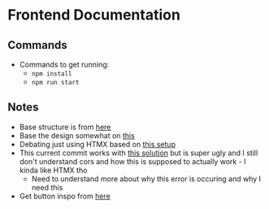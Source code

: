 # Frontend Documentation

## Commands

- Commands to get running:
  - `npm install`
  - `npm run start`

## Notes

- Base structure is from [here](https://github.com/h5bp/html5-boilerplate)
- Base the design somewhat on [this](https://everyuuid.com/)
- Debating just using HTMX based on [this setup](https://community.aws/content/2hYjbCwWyM3KAuR77j9DqE1P4p7/deploying-a-go-application-with-htmx-to-aws-elastic-beanstalk-a-step-by-step-guide?lang=en)
- This current commit works with [this solution](https://github.com/bigskysoftware/htmx/issues/779) but is super ugly and I still don't understand cors and how this is supposed to actually work - I kinda like HTMX tho
  - Need to understand more about why this error is occuring and why I need this
- Get button inspo from [here](https://www.joshwcomeau.com/animation/3d-button/)
